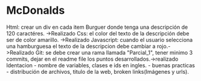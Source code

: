 # McDonalds
Html: crear un div en cada item Burguer donde tenga una descripción de 120 caractéres. ->Realizado
Css: el color del texto de la descripción debe ser de color amarillo. ->Realizado
Javascript: cuando el usuario selecciona una hamburguesa el texto de la descripcion debe cambiar a rojo.->Realizado
Git: se debe crear una rama llamada "Parcial_1", tener minimo 3 commits, dejar en el readme file los puntos desarrollados.->realizado
Identacion - nombre de variables, clases e ids en ingles. - buenas practicas - distribución de archivos, titulo de la web, broken links(Imágenes y urls).
